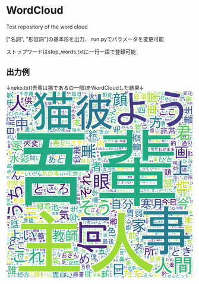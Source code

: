 # WordCloud
Test repository of the word cloud

["名詞", "形容詞"]の基本形を出力．
run.pyでパラメータを変更可能

ストップワードはstop_words.txtに一行一語で登録可能．

## 出力例
↓neko.txt(吾輩は猫であるの一部)をWordCloudした結果↓
![WordCloud_sample](https://github.com/momerio/WordCloud/blob/22881134f26ccd443510163cd418e1d458ed8f70/sample_image.png "word cloud sample")

